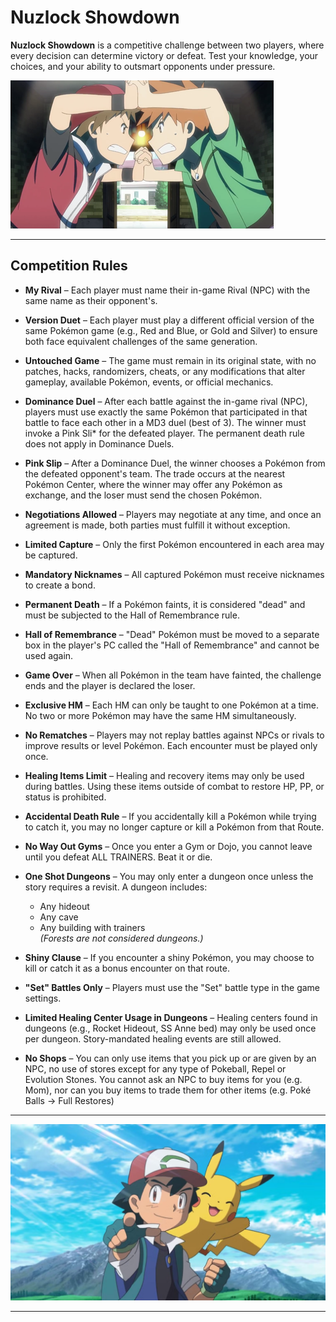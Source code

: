 # Nuzlock Showdown

**Nuzlock Showdown** is a competitive challenge between two players, where every decision can determine victory or defeat. Test your knowledge, your choices, and your ability to outsmart opponents under pressure.

![Red and Blue Rivals](img/Red_and_Blue_Rivals.png)

---

## Competition Rules

- **My Rival** – Each player must name their in-game Rival (NPC) with the same name as their opponent's.

- **Version Duet** – Each player must play a different official version of the same Pokémon game (e.g., Red and Blue, or Gold and Silver) to ensure both face equivalent challenges of the same generation.

- **Untouched Game** – The game must remain in its original state, with no patches, hacks, randomizers, cheats, or any modifications that alter gameplay, available Pokémon, events, or official mechanics.

- **Dominance Duel** – After each battle against the in-game rival (NPC), players must use exactly the same Pokémon that participated in that battle to face each other in a MD3 duel (best of 3). The winner must invoke a Pink Sli* for the defeated player. The permanent death rule does not apply in Dominance Duels.

- **Pink Slip** – After a Dominance Duel, the winner chooses a Pokémon from the defeated opponent's team. The trade occurs at the nearest Pokémon Center, where the winner may offer any Pokémon as exchange, and the loser must send the chosen Pokémon.

- **Negotiations Allowed** – Players may negotiate at any time, and once an agreement is made, both parties must fulfill it without exception.

- **Limited Capture** – Only the first Pokémon encountered in each area may be captured.

- **Mandatory Nicknames** – All captured Pokémon must receive nicknames to create a bond.

- **Permanent Death** – If a Pokémon faints, it is considered "dead" and must be subjected to the Hall of Remembrance rule.

- **Hall of Remembrance** – "Dead" Pokémon must be moved to a separate box in the player's PC called the "Hall of Remembrance" and cannot be used again.

- **Game Over** – When all Pokémon in the team have fainted, the challenge ends and the player is declared the loser.

- **Exclusive HM** – Each HM can only be taught to one Pokémon at a time. No two or more Pokémon may have the same HM simultaneously.

- **No Rematches** – Players may not replay battles against NPCs or rivals to improve results or level Pokémon. Each encounter must be played only once.

- **Healing Items Limit** – Healing and recovery items may only be used during battles. Using these items outside of combat to restore HP, PP, or status is prohibited.

- **Accidental Death Rule** – If you accidentally kill a Pokémon while trying to catch it, you may no longer capture or kill a Pokémon from that Route.

- **No Way Out Gyms** – Once you enter a Gym or Dojo, you cannot leave until you defeat ALL TRAINERS. Beat it or die.

- **One Shot Dungeons** – You may only enter a dungeon once unless the story requires a revisit. A dungeon includes:
  - Any hideout  
  - Any cave  
  - Any building with trainers  
  *(Forests are not considered dungeons.)*

- **Shiny Clause** – If you encounter a shiny Pokémon, you may choose to kill or catch it as a bonus encounter on that route.

- **"Set" Battles Only** – Players must use the "Set" battle type in the game settings.

- **Limited Healing Center Usage in Dungeons** – Healing centers found in dungeons (e.g., Rocket Hideout, SS Anne bed) may only be used once per dungeon. Story-mandated healing events are still allowed.

- **No Shops** – You can only use items that you pick up or are given by an NPC, no use of stores except for any type of Pokeball, Repel or Evolution Stones. You cannot ask an NPC to buy items for you (e.g. Mom), nor can you buy items to trade them for other items (e.g. Poké Balls -> Full Restores)

---

![Ash](img/ash.png)

---